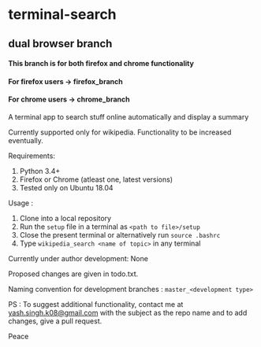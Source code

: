 # terminal-search
## dual browser branch

#### This branch is for both firefox and chrome functionality
#### For firefox users -> firefox_branch
#### For chrome users  -> chrome_branch

A terminal app to search stuff online automatically and display a summary

Currently supported only for wikipedia. Functionality to be increased eventually.

Requirements:
1. Python 3.4+
2. Firefox or Chrome (atleast one, latest versions)
3. Tested only on Ubuntu 18.04

Usage : 
1. Clone into a local repository
2. Run the `setup` file in a terminal as `<path to file>/setup`
3. Close the present terminal or alternatively run `source .bashrc` 
3. Type `wikipedia_search <name of topic>` in any terminal

Currently under author development: None

Proposed changes are given in todo.txt.

Naming convention for development branches : `master_<development type>`

PS : To suggest additional functionality, contact me at yash.singh.k08@gmail.com with the
     subject as the repo name and to add changes, give a pull request.

Peace
